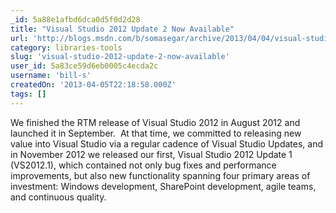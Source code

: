 ```yaml
---
_id: 5a88e1afbd6dca0d5f0d2d28
title: "Visual Studio 2012 Update 2 Now Available"
url: 'http://blogs.msdn.com/b/somasegar/archive/2013/04/04/visual-studio-2012-update-2-now-available.aspx'
category: libraries-tools
slug: 'visual-studio-2012-update-2-now-available'
user_id: 5a83ce59d6eb0005c4ecda2c
username: 'bill-s'
createdOn: '2013-04-05T22:18:58.000Z'
tags: []
---
```


We finished the RTM release of Visual Studio 2012 in August 2012 and launched it in September.  At that time, we committed to releasing new value into Visual Studio via a regular cadence of Visual Studio Updates, and in November 2012 we released our first, Visual Studio 2012 Update 1 (VS2012.1), which contained not only bug fixes and performance improvements, but also new functionality spanning four primary areas of investment: Windows development, SharePoint development, agile teams, and continuous quality.
